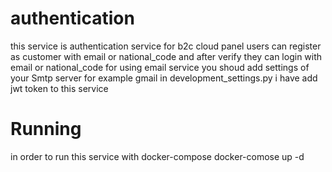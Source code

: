 # authentication
this service is authentication service for b2c cloud panel
users can register as customer with email or national_code and after verify they can login with email or national_code
for using email service you shoud add settings of your Smtp server for example gmail in development_settings.py
i have add jwt token to this service

# Running
in order to run this service with docker-compose 
docker-comose up -d
